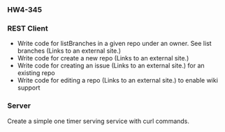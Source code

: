 ### HW4-345

### REST Client

* Write code for listBranches in a given repo under an owner. See list branches (Links to an external site.)
* Write code for create a new repo (Links to an external site.)
* Write code for creating an issue (Links to an external site.) for an existing repo
* Write code for editing a repo (Links to an external site.) to enable wiki support

### Server 

Create a simple one timer serving service with curl commands.